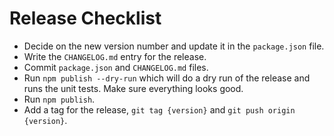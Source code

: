 Release Checklist
=================

* Decide on the new version number and update it in the `package.json` file.
* Write the `CHANGELOG.md` entry for the release.
* Commit `package.json` and `CHANGELOG.md` files.
* Run `npm publish --dry-run` which will do a dry run of the release and runs the unit tests. Make sure everything looks good.
* Run `npm publish`.
* Add a tag for the release, `git tag {version}` and `git push origin {version}`.